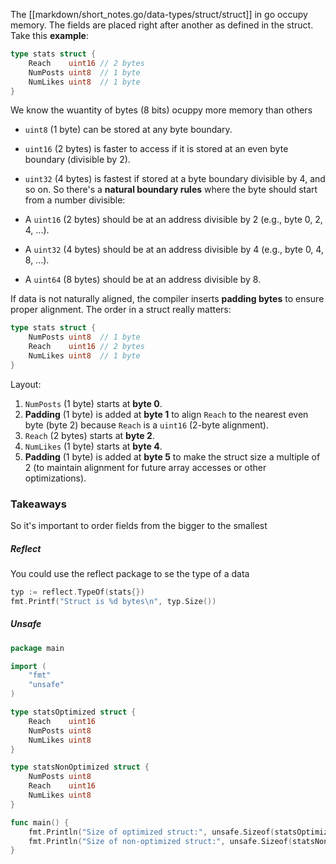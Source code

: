 The [[markdown/short_notes.go/data-types/struct/struct]] in go occupy memory. The fields are placed right after another as defined in the struct.
Take this **example**:
```go
type stats struct {
	Reach    uint16 // 2 bytes
	NumPosts uint8  // 1 byte
	NumLikes uint8  // 1 byte
}
```
We know the wuantity of bytes (8 bits) ocuppy more memory than others
- `uint8` (1 byte) can be stored at any byte boundary.
- `uint16` (2 bytes) is faster to access if it is stored at an even byte boundary (divisible by 2).
- `uint32` (4 bytes) is fastest if stored at a byte boundary divisible by 4, and so on.
So there's a **natural boundary rules** where the byte should start from a number divisible:

- A `uint16` (2 bytes) should be at an address divisible by 2 (e.g., byte 0, 2, 4, ...).
- A `uint32` (4 bytes) should be at an address divisible by 4 (e.g., byte 0, 4, 8, ...).
- A `uint64` (8 bytes) should be at an address divisible by 8.

If data is not naturally aligned, the compiler inserts **padding bytes** to ensure proper alignment. 
The order in a struct really matters:
```go
type stats struct {
	NumPosts uint8  // 1 byte
	Reach    uint16 // 2 bytes
	NumLikes uint8  // 1 byte
}
```
Layout:

1. `NumPosts` (1 byte) starts at **byte 0**.
2. **Padding** (1 byte) is added at **byte 1** to align `Reach` to the nearest even byte (byte 2) because `Reach` is a `uint16` (2-byte alignment).
3. `Reach` (2 bytes) starts at **byte 2**.
4. `NumLikes` (1 byte) starts at **byte 4**.
5. **Padding** (1 byte) is added at **byte 5** to make the struct size a multiple of 2 (to maintain alignment for future array accesses or other optimizations).

### Takeaways
So it's important to order fields from the bigger to the smallest
##### Reflect
You could use the reflect package to se the type of a data
```go
typ := reflect.TypeOf(stats{})
fmt.Printf("Struct is %d bytes\n", typ.Size())
```
##### Unsafe

```go
package main

import (
	"fmt"
	"unsafe"
)

type statsOptimized struct {
	Reach    uint16
	NumPosts uint8
	NumLikes uint8
}

type statsNonOptimized struct {
	NumPosts uint8
	Reach    uint16
	NumLikes uint8
}

func main() {
	fmt.Println("Size of optimized struct:", unsafe.Sizeof(statsOptimized{}))    // 4 bytes
	fmt.Println("Size of non-optimized struct:", unsafe.Sizeof(statsNonOptimized{})) // 6 bytes
}

```